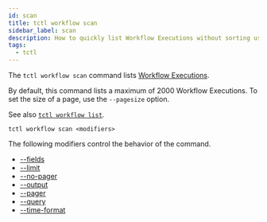 ```yaml
---
id: scan
title: tctl workflow scan
sidebar_label: scan
description: How to quickly list Workflow Executions without sorting using tctl.
tags:
  - tctl
---
```


The `tctl workflow scan` command lists [Workflow Executions](/concepts/what-is-a-workflow-execution).

By default, this command lists a maximum of 2000 Workflow Executions.
To set the size of a page, use the `--pagesize` option.

See also [`tctl workflow list`](/tctl/workflow/list).

`tctl workflow scan <modifiers>`

The following modifiers control the behavior of the command.

- [--fields](/tctl/modifiers#--fields)
- [--limit](/tctl/modifiers#--limit)
- [--no-pager](/tctl/modifiers#--no-pager)
- [--output](/tctl/modifiers#--output)
- [--pager](/tctl/modifiers#--pager)
- [--query](/tctl/modifiers#--query)
- [--time-format](/tctl/modifiers#--time-format)
